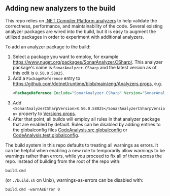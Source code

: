 ## Adding new analyzers to the build

This repo relies on [.NET Compiler Platform analyzers](https://docs.microsoft.com/en-us/visualstudio/code-quality/roslyn-analyzers-overview?view=vs-2019) to help validate the correctness, performance, and maintainability of the code.  Several existing analyzer packages are wired into the build, but it is easy to augment the utilized packages in order to experiment with additional analyzers.

To add an analyzer package to the build:
1. Select a package you want to employ, for example https://www.nuget.org/packages/SonarAnalyzer.CSharp/.  This analyzer package's name is `SonarAnalyzer.CSharp` and the latest version as of this edit is `8.50.0.58025`.
2. Add a `PackageReference` entry to <https://github.com/dotnet/runtime/blob/main/eng/Analyzers.props>, e.g.
    ```XML
    <PackageReference Include="SonarAnalyzer.CSharp" Version="SonarAnalyzerCSharpVersion" PrivateAssets="all" />
    ```
3. Add `<SonarAnalyzerCSharpVersion>8.50.0.58025</SonarAnalyzerCSharpVersion>` property to [Versions.props](https://github.com/dotnet/runtime/blob/main/eng/Versions.props).
4. After that point, all builds will employ all rules in that analyzer package that are enabled by default.  Rules can be disabled by adding entries to the globalconfig files [CodeAnalysis.src.globalconfig](https://github.com/dotnet/runtime/blob/main/eng/CodeAnalysis.src.globalconfig) or [CodeAnalysis.test.globalconfig](https://github.com/dotnet/runtime/blob/main/eng/CodeAnalysis.test.globalconfig).

The build system in this repo defaults to treating all warnings as errors. It can be helpful when enabling a new rule to temporarily allow warnings to be warnings rather than errors, while you proceed to fix all of them across the repo. Instead of building from the root of the repo with:
```
build.cmd
```
(or `./build.sh` on Unix), warnings-as-errors can be disabled with:
```
build.cmd -warnAsError 0
```
